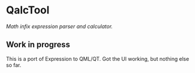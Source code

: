# QalcTool
*Math infix expression parser and calculator.*

## Work in progress
This is a port of Expression to QML/QT. Got the UI working, but nothing else so far.